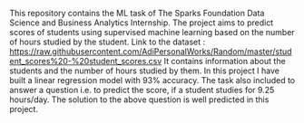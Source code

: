This repository contains the ML task of The Sparks Foundation Data Science and Business Analytics Internship.
The project aims to predict scores of students using supervised machine learning based on the number of hours studied by the student.
Link to the dataset : https://raw.githubusercontent.com/AdiPersonalWorks/Random/master/student_scores%20-%20student_scores.csv
It contains information about the students and the number of hours studied by them.
In this project I have built a linear regression model with 93% accuracy.
The task also included to answer a question i.e. to predict the score, if a student studies for 9.25 hours/day.
The solution to the above question is well predicted in this project.
